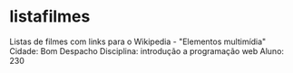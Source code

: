 # listafilmes

Listas de filmes com links para o Wikipedia - "Elementos multimídia"
Cidade: Bom Despacho
Disciplina: introdução a programação web
Aluno: 230
